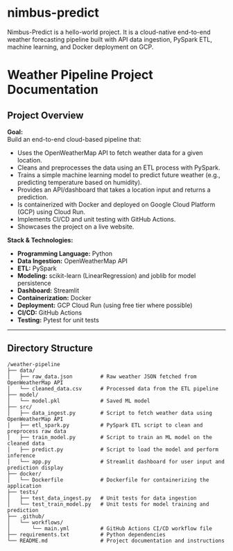 # nimbus-predict
Nimbus-Predict is a hello-world project. It is a cloud-native end-to-end weather forecasting pipeline built with API data ingestion, PySpark ETL, machine learning, and Docker deployment on GCP.

# Weather Pipeline Project Documentation

## Project Overview

**Goal:**  
Build an end-to-end cloud-based pipeline that:
- Uses the OpenWeatherMap API to fetch weather data for a given location.
- Cleans and preprocesses the data using an ETL process with PySpark.
- Trains a simple machine learning model to predict future weather (e.g., predicting temperature based on humidity).
- Provides an API/dashboard that takes a location input and returns a prediction.
- Is containerized with Docker and deployed on Google Cloud Platform (GCP) using Cloud Run.
- Implements CI/CD and unit testing with GitHub Actions.
- Showcases the project on a live website.

**Stack & Technologies:**
- **Programming Language:** Python
- **Data Ingestion:** OpenWeatherMap API
- **ETL:** PySpark
- **Modeling:** scikit-learn (LinearRegression) and joblib for model persistence
- **Dashboard:** Streamlit
- **Containerization:** Docker
- **Deployment:** GCP Cloud Run (using free tier where possible)
- **CI/CD:** GitHub Actions
- **Testing:** Pytest for unit tests

---

## Directory Structure

```plaintext
/weather-pipeline
├── data/                
│   ├── raw_data.json         # Raw weather JSON fetched from OpenWeatherMap API
│   └── cleaned_data.csv      # Processed data from the ETL pipeline
├── model/
│   └── model.pkl             # Saved ML model
├── src/
│   ├── data_ingest.py        # Script to fetch weather data using OpenWeatherMap API
│   ├── etl_spark.py          # PySpark ETL script to clean and preprocess raw data
│   ├── train_model.py        # Script to train an ML model on the cleaned data
│   ├── predict.py            # Script to load the model and perform inference
│   └── app.py                # Streamlit dashboard for user input and prediction display
├── docker/
│   └── Dockerfile            # Dockerfile for containerizing the application
├── tests/
│   ├── test_data_ingest.py   # Unit tests for data ingestion
│   └── test_train_model.py   # Unit tests for model training and prediction
├── .github/
│   └── workflows/
│       └── main.yml          # GitHub Actions CI/CD workflow file
├── requirements.txt          # Python dependencies
└── README.md                 # Project documentation and instructions
